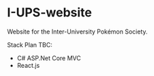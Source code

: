 # I-UPS-website
Website for the Inter-University Pokémon Society.

Stack Plan TBC:
- C# ASP.Net Core MVC
- React.js
